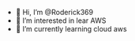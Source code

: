 - 👋 Hi, I’m @Roderick369
- 👀 I’m interested in lear AWS 
- 🌱 I’m currently learning cloud aws
 
  

 
